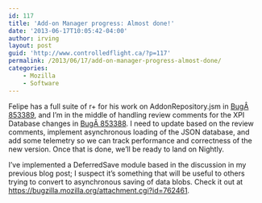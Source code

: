 ```yaml
---
id: 117
title: 'Add-on Manager progress: Almost done!'
date: '2013-06-17T10:05:42-04:00'
author: irving
layout: post
guid: 'http://www.controlledflight.ca/?p=117'
permalink: /2013/06/17/add-on-manager-progress-almost-done/
categories:
    - Mozilla
    - Software
---
```


Felipe has a full suite of r+ for his work on AddonRepository.jsm in [BugÂ 853389](https://bugzilla.mozilla.org/show_bug.cgi?id=853389 "Bug 853389 - Convert AddonRepository.jsm from sqlite to JSON"), and I’m in the middle of handling review comments for the XPI Database changes in [BugÂ 853388](https://bugzilla.mozilla.org/show_bug.cgi?id=853388 "Bug 853388 - Convert XPIProvider.jsm from sqlite to JSON"). I need to update based on the review comments, implement asynchronous loading of the JSON database, and add some telemetry so we can track performance and correctness of the new version. Once that is done, we’ll be ready to land on Nightly.

I’ve implemented a DeferredSave module based in the discussion in my previous blog post; I suspect it’s something that will be useful to others trying to convert to asynchronous saving of data blobs. Check it out at https://bugzilla.mozilla.org/attachment.cgi?id=762461.